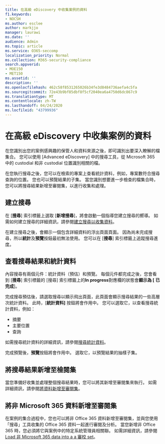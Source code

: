 ```yaml
---
title: 在高級 eDiscovery 中收集案例的資料
f1.keywords:
- NOCSH
ms.author: esclee
author: markjjo
manager: laurawi
ms.date: ''
audience: Admin
ms.topic: article
ms.service: O365-seccomp
localization_priority: Normal
ms.collection: M365-security-compliance
search.appverid:
- MOE150
- MET150
ms.assetid: ''
description: ''
ms.openlocfilehash: 462c58f8531265026b34fe3d8484736aefa4c5fa
ms.sourcegitcommit: 72e43b9bf85dbf8f5cf2040ea6a4750d6dc867c9
ms.translationtype: MT
ms.contentlocale: zh-TW
ms.lasthandoff: 04/24/2020
ms.locfileid: "43799936"
---
```

# <a name="collect-data-for-a-case-in-advanced-ediscovery"></a>在高級 eDiscovery 中收集案例的資料

在您識別出您的案例感興趣的保管人和資料來源之後，即可識別出要深入瞭解的檔集合。 您可以使用 [Advanced eDiscovery] 中的搜尋工具，從 Microsoft 365 中的 custodial 和非 custodial 位置識別相關的檔。

在您執行搜尋之後，您可以在檢索的專案上查看統計資料，例如，專案數符合搜尋查詢的位置。 您也可以預覽結果的子集。 當您識別想要進一步檢查的檔集合時，您可以將搜尋結果新增至審閱集，以進行收集和處理。

## <a name="create-a-search"></a>建立搜尋

在 [**搜尋**] 索引標籤上選取 [**新增搜尋**]，將會啟動一個指導您建立搜尋的嚮導。 如需如何建立搜尋的詳細資訊，請參閱[建立搜尋以收集資料](create-search-to-collect-data.md)。

在建立搜尋之後，會顯示一個包含詳細資料的浮出頁面頁面。 因為尚未完成搜尋，所以**統計**及**預覽**按鈕最初無法使用。 您可以在 [**搜尋**] 索引標籤上追蹤搜尋進度。

## <a name="view-search-results-and-statistics"></a>查看搜尋結果和統計資料

內容搜尋有兩個元件：統計資料（預估）和預覽。 每個元件都完成之後，您會看到 [**搜尋**] 索引標籤的 [搜尋] 索引標籤上的**In progress**對應欄的狀態會**顯示為 [** **已完成**]。

完成搜尋預估後，請選取搜尋以顯示飛出頁面，此頁面會顯示搜尋結果的一些高層次統計資料。 此時，[**統計資料]** 按鈕將會作用中。 您可以選取它，以查看搜尋統計資料，例如：

- 摘要
- 主要位置
- 查詢

如需搜尋統計資料的詳細資訊，請參閱[搜尋統計資料](search-statistics.md)。

完成預覽後，**預覽**按鈕將會作用中。 選取它，以預覽結果的抽樣子集。

## <a name="add-search-results-to-a-review-set"></a>將搜尋結果新增至檢閱集

當您準備好收集並處理整個搜尋結果時，您可以將其新增至審閱集來執行。 如需詳細資訊，請參閱[將資料新增至審閱集](add-data-to-review-set.md)。

## <a name="add-non-microsoft-365-data-to-a-review-set"></a>將非 Microsoft 365 資料新增至審閱集

在案例的集合過程中，您也可以將非 Office 365 資料新增至審閱集，並與您使用「搜尋」工具收集的 Office 365 資料一起進行審閱及分析。 當您新增非 Office 365 時，您必須將它與案例中的特定系統管理員相關聯。 如需詳細資訊，請參閱[Load 非 Microsoft 365 data into a a 審校 set](load-non-Office-365-data-into-a-review-set.md)。
